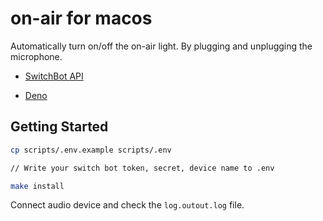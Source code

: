 # on-air for macos

Automatically turn on/off the on-air light. By plugging and unplugging the microphone.

- [SwitchBot API](https://github.com/OpenWonderLabs/SwitchBotAPI)

- [Deno](https://deno.com/)

## Getting Started

```bash
cp scripts/.env.example scripts/.env

// Write your switch bot token, secret, device name to .env

make install
```

Connect audio device and check the `log.outout.log` file.
